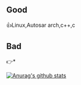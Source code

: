 ## Good
:thumbsup:Linux,Autosar arch,c++,c

## Bad
:point_right:*


[![Anurag's github stats](https://github-readme-stats.vercel.app/api?username=tgut&show_icons=true)](https://github.com/anuraghazra/github-readme-stats)
